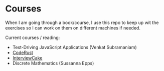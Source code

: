 # Courses

When I am going through a book/course, I use this repo to keep up wit the exercises so I can work on them on different machines if needed.

Current courses / reading:
* Test-Driving JavaScript Applications (Venkat Subramaniam)
* [CodeRust](https://www.educative.io/collection/5642554087309312/5679846214598656)
* [InterviewCake](https://www.interviewcake.com/)
* Discrete Mathematics (Sussanna Epps)